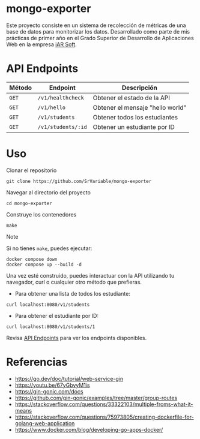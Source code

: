 # mongo-exporter

Este proyecto consiste en un sistema de recolección de métricas de una base de datos para monitorizar los datos. Desarrollado como parte de mis prácticas de primer año en el Grado Superior de Desarrollo de Aplicaciones Web en la empresa [iAR Soft](https://www.iar-soft.com/).

# API Endpoints

|Método|Endpoint|Descripción|
|-|-|-|
|`GET`|`/v1/healthcheck`|Obtener el estado de la API|
|`GET`|`/v1/hello`|Obtener el mensaje "hello world"|
|`GET`|`/v1/students`|Obtener todos los estudiantes| 
|`GET`|`/v1/students/:id`|Obtener un estudiante por ID| 

# Uso

Clonar el repositorio
```
git clone https://github.com/SrVariable/mongo-exporter
```

Navegar al directorio del proyecto
```
cd mongo-exporter
```

Construye los contenedores
```
make
```

> [!NOTE]
>
> Si no tienes `make`, puedes ejecutar:
> ```
> docker compose down
> docker compose up --build -d
> ```

Una vez esté construido, puedes interactuar con la API utilizando tu navegador, curl o cualquier otro método que prefieras.

- Para obtener una lista de todos los estudiante:
```
curl localhost:8080/v1/students
```

- Para obtener el estudiante por ID:
```
curl localhost:8080/v1/students/1
```

Revisa [API Endpoints](#api-endpoints) para ver los endpoints disponibles.

# Referencias

- https://go.dev/doc/tutorial/web-service-gin
- https://youtu.be/67yGbvyM1is
- https://gin-gonic.com/docs
- https://github.com/gin-gonic/examples/tree/master/group-routes
- https://stackoverflow.com/questions/33322103/multiple-froms-what-it-means
- https://stackoverflow.com/questions/75973805/creating-dockerfile-for-golang-web-application
- https://www.docker.com/blog/developing-go-apps-docker/
